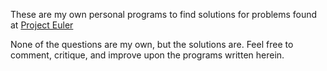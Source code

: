 These are my own personal programs to find solutions for problems found at [Project Euler](http://projecteuler.net)

None of the questions are my own, but the solutions are. Feel free to comment, critique, and improve upon the programs written herein.
